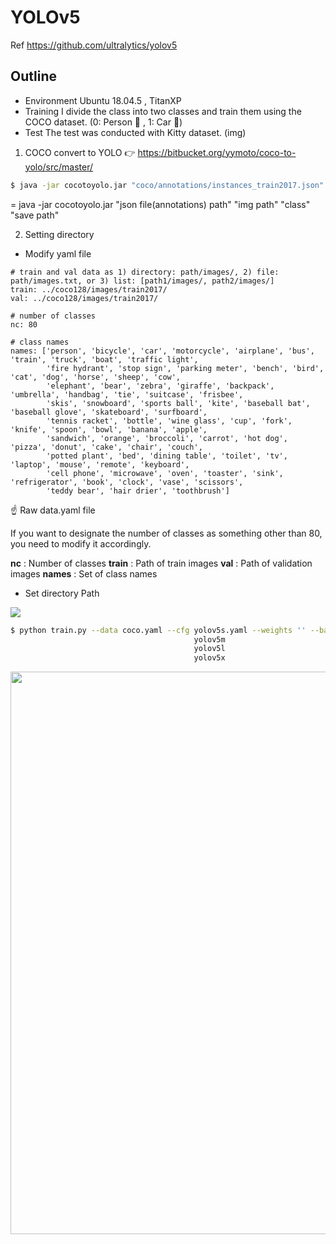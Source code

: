 
# YOLOv5

Ref https://github.com/ultralytics/yolov5

## Outline
- Environment
Ubuntu 18.04.5 , TitanXP
- Training
I divide the class into two classes and train them using the COCO dataset. (0: Person :boy: , 1: Car :car:)
- Test
The test was conducted with Kitty dataset. (img)

1. COCO convert to YOLO
:point_right: https://bitbucket.org/yymoto/coco-to-yolo/src/master/

```bash
$ java -jar cocotoyolo.jar "coco/annotations/instances_train2017.json" "/usr/home/madmax/coco/images/train2017/" "person, car" "coco/yolo"
```
= java -jar cocotoyolo.jar "json file(annotations) path" "img path" "class" "save path"

2. Setting directory

- Modify yaml file

```
# train and val data as 1) directory: path/images/, 2) file: path/images.txt, or 3) list: [path1/images/, path2/images/]
train: ../coco128/images/train2017/
val: ../coco128/images/train2017/

# number of classes
nc: 80

# class names
names: ['person', 'bicycle', 'car', 'motorcycle', 'airplane', 'bus', 'train', 'truck', 'boat', 'traffic light',
        'fire hydrant', 'stop sign', 'parking meter', 'bench', 'bird', 'cat', 'dog', 'horse', 'sheep', 'cow',
        'elephant', 'bear', 'zebra', 'giraffe', 'backpack', 'umbrella', 'handbag', 'tie', 'suitcase', 'frisbee',
        'skis', 'snowboard', 'sports ball', 'kite', 'baseball bat', 'baseball glove', 'skateboard', 'surfboard',
        'tennis racket', 'bottle', 'wine glass', 'cup', 'fork', 'knife', 'spoon', 'bowl', 'banana', 'apple',
        'sandwich', 'orange', 'broccoli', 'carrot', 'hot dog', 'pizza', 'donut', 'cake', 'chair', 'couch',
        'potted plant', 'bed', 'dining table', 'toilet', 'tv', 'laptop', 'mouse', 'remote', 'keyboard', 
        'cell phone', 'microwave', 'oven', 'toaster', 'sink', 'refrigerator', 'book', 'clock', 'vase', 'scissors', 
        'teddy bear', 'hair drier', 'toothbrush']
```

:point_up: Raw data.yaml file

If you want to designate the number of classes as something other than 80, you need to modify it accordingly.

**nc** : Number of classes
**train** : Path of train images
**val** : Path of validation images
**names** : Set of class names


- Set directory Path
<img src = https://user-images.githubusercontent.com/47775179/93779003-71d47e00-fc61-11ea-8af4-6a23595f9f25.PNG>



```bash
$ python train.py --data coco.yaml --cfg yolov5s.yaml --weights '' --batch-size 64
                                         yolov5m                                40
                                         yolov5l                                24
                                         yolov5x                                16
```
<img src="https://user-images.githubusercontent.com/26833433/90222759-949d8800-ddc1-11ea-9fa1-1c97eed2b963.png" width="900">



